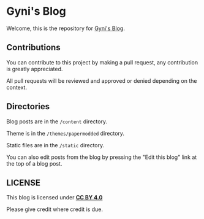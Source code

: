 # Gyni's Blog

Welcome, this is the repository for [Gyni's Blog](https://blog.gyni.net).

## Contributions

You can contribute to this project by making a pull request, any contribution is greatly appreciated.

All pull requests will be reviewed and approved or denied depending on the context.


## Directories

Blog posts are in the `/content` directory.

Theme is in the `/themes/papermodded` directory.

Static files are in the `/static` directory.



You can also edit posts from the blog by pressing the "Edit this blog" link at the top of a blog post.


## LICENSE
This blog is licensed under [**CC BY 4.0**](https://github.com/inGyni/ingyni.github.io/blob/source/LICENSE)

Please give credit where credit is due.
